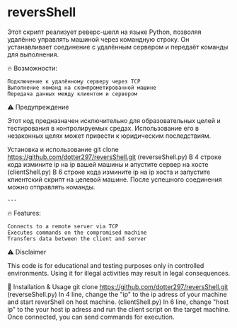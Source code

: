# reversShell
 Этот скрипт реализует реверс-шелл на языке Python, позволяя удалённо управлять машиной через командную строку. Он устанавливает соединение с удалённым сервером и передаёт команды для выполнения.
 
🔥 Возможности:

    Подключение к удалённому серверу через TCP
    Выполнение команд на скомпрометированной машине
    Передача данных между клиентом и сервером

⚠️ Предупреждение

Этот код предназначен исключительно для образовательных целей и тестирования в контролируемых средах. Использование его в незаконных целях может привести к юридическим последствиям.

 Установка и использование
    git clone https://github.com/dotter297/reversShell.git
    (reverseShell.py) В 4 строке кода измините ip на ip вашей машины и апустите сервер на хосте 
    (clientShell.py) В 6 строке кода измините ip на ip хоста и запустите клиентский скрипт на целевой машине.
    После успешного соединения можно отправлять команды.
    
    
    
    ---
    
    
🔥 Features:

    Connects to a remote server via TCP
    Executes commands on the compromised machine
    Transfers data between the client and server

⚠️ Disclaimer

This code is for educational and testing purposes only in controlled environments. Using it for illegal activities may result in legal consequences.


🚀 Installation & Usage
    git clone https://github.com/dotter297/reversShell.git
    (reverseShell.py) In 4 line, change the "ip" to the ip adress of your           machine and start reverShell on host  machine.
    (clientShell.py) In 6 line, change "host ip" to the your host ip adress and     run the client script on the target machine.
    Once connected, you can send commands for execution.
